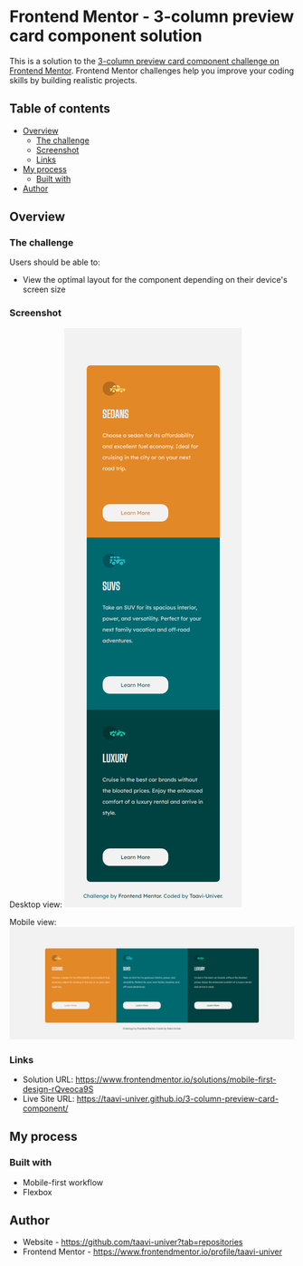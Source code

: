 # Frontend Mentor - 3-column preview card component solution

This is a solution to the [3-column preview card component challenge on Frontend Mentor](https://www.frontendmentor.io/challenges/3column-preview-card-component-pH92eAR2-). Frontend Mentor challenges help you improve your coding skills by building realistic projects. 

## Table of contents

- [Overview](#overview)
  - [The challenge](#the-challenge)
  - [Screenshot](#screenshot)
  - [Links](#links)
- [My process](#my-process)
  - [Built with](#built-with)
- [Author](#author)


## Overview

### The challenge

Users should be able to:

- View the optimal layout for the component depending on their device's screen size

### Screenshot

Desktop view:
![](./design/taavi-univer.github.io_3-column-preview-card-component_mobile.png)

Mobile view:
![](./design/taavi-univer.github.io_3-column-preview-card-component_desktop.png)


### Links

- Solution URL: https://www.frontendmentor.io/solutions/mobile-first-design-rQveoca9S
- Live Site URL: https://taavi-univer.github.io/3-column-preview-card-component/

## My process

### Built with

- Mobile-first workflow
- Flexbox

## Author

- Website - https://github.com/taavi-univer?tab=repositories
- Frontend Mentor - https://www.frontendmentor.io/profile/taavi-univer
